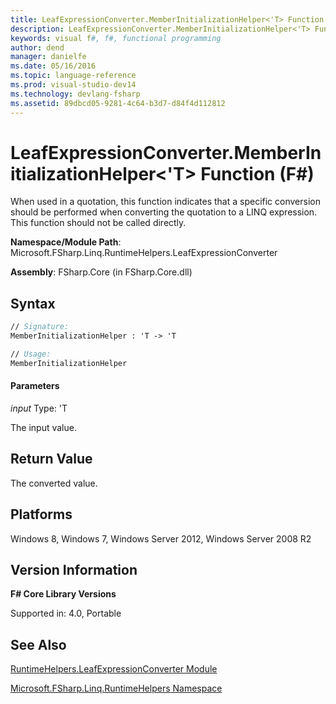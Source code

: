 ```yaml
---
title: LeafExpressionConverter.MemberInitializationHelper<'T> Function (F#)
description: LeafExpressionConverter.MemberInitializationHelper<'T> Function (F#)
keywords: visual f#, f#, functional programming
author: dend
manager: danielfe
ms.date: 05/16/2016
ms.topic: language-reference
ms.prod: visual-studio-dev14
ms.technology: devlang-fsharp
ms.assetid: 89dbcd05-9281-4c64-b3d7-d84f4d112812 
---
```


# LeafExpressionConverter.MemberInitializationHelper<'T> Function (F#)

When used in a quotation, this function indicates that a specific conversion should be performed when converting the quotation to a LINQ expression. This function should not be called directly.

**Namespace/Module Path**: Microsoft.FSharp.Linq.RuntimeHelpers.LeafExpressionConverter

**Assembly**: FSharp.Core (in FSharp.Core.dll)


## Syntax

```fsharp
// Signature:
MemberInitializationHelper : 'T -> 'T

// Usage:
MemberInitializationHelper
```

#### Parameters
*input*
Type: 'T


The input value.

## Return Value
The converted value.

## Platforms
Windows 8, Windows 7, Windows Server 2012, Windows Server 2008 R2


## Version Information
**F# Core Library Versions**

Supported in: 4.0, Portable

## See Also
[RuntimeHelpers.LeafExpressionConverter Module](RuntimeHelpers.LeafExpressionConverter-Module-%5BFSharp%5D.md)

[Microsoft.FSharp.Linq.RuntimeHelpers Namespace](Microsoft.FSharp.Linq.RuntimeHelpers-Namespace-%5BFSharp%5D.md)